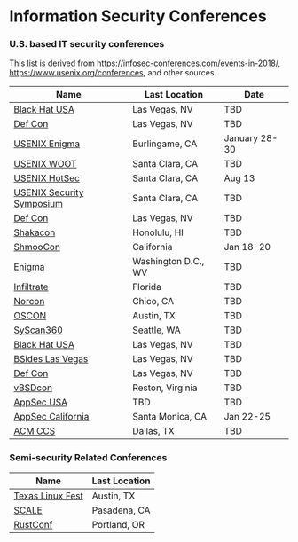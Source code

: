 # Information Security Conferences
### U.S. based IT security conferences
This list is derived from https://infosec-conferences.com/events-in-2018/, https://www.usenix.org/conferences,  and other sources.

| Name | Last Location | Date |
| --- | --- | --- |
| [Black Hat USA](https://www.blackhat.com/) | Las Vegas, NV | TBD |
| [Def Con](https://www.defcon.org/) | Las Vegas, NV | TBD |
| [USENIX Enigma](https://www.usenix.org/conference/enigma2019) | Burlingame, CA | January 28-30 |
| [USENIX WOOT](https://www.usenix.org/conference/woot19) | Santa Clara, CA | TBD |
| [USENIX HotSec](https://www.usenix.org/conference/hotsec19/) | Santa Clara, CA |  Aug 13 |
| [USENIX Security Symposium](https://www.usenix.org/conference/usenixsecurity19/) | Santa Clara, CA |  TBD |
| [Def Con](https://www.defcon.org/) | Las Vegas, NV |  TBD |
| [Shakacon](https://www.shakacon.org/) | Honolulu, HI | TBD |
| [ShmooCon](http://shmoocon.org/) | California | Jan 18-20 |
| [Enigma](https://www.usenix.org/conference/enigma2017/) | Washington D.C., WV | TBD |
| [Infiltrate](https://infiltratecon.com/) | Florida | TBD |
| [Norcon](http://norcon.info/) | Chico, CA | TBD |
| [OSCON](https://conferences.oreilly.com/oscon/oscon-tx) | Austin, TX | TBD |
| [SyScan360](https://www.syscan360.org/) | Seattle, WA | TBD |
| [Black Hat USA](https://www.blackhat.com/) | Las Vegas, NV | TBD |
| [BSides Las Vegas](https://www.bsideslv.org/) | Las Vegas, NV | TBD |
| [Def Con](https://defcon.org/) | Las Vegas, NV | TBD |
| [vBSDcon](https://www.vbsdcon.com/) | Reston, Virginia | TBD |
| [AppSec USA](https://appsecusa.org/) | TBD | TBD |
| [AppSec California](https://2019.appseccalifornia.org/) | Santa Monica, CA | Jan 22-25 |
| [ACM CCS](http://www.codaspy.org/) | Dallas, TX | TBD |

### Semi-security Related Conferences
| Name | Last Location |
| --- | --- |
| [Texas Linux Fest](https://www.texaslinuxfest.org/) | Austin, TX | 
| [SCALE](https://socallinuxexpo.org/) | Pasadena, CA |
| [RustConf](http://rustconf.com/) | Portland, OR | 
